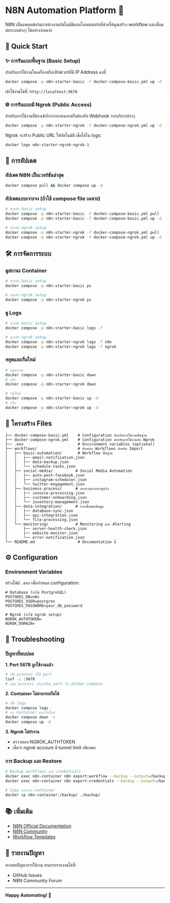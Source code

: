 # N8N Automation Platform 🤖

N8N เป็นแพลตฟอร์มการทำงงานอัตโนมัติแบบโอเพนซอร์สที่ช่วยให้คุณสร้าง workflow และเชื่อมต่อระบบต่างๆ ได้อย่างง่ายดาย

## 🚀 Quick Start

### ✨ การรันแบบพื้นฐาน (Basic Setup)

สำหรับการใช้งานในเครื่องหรือเซิร์ฟเวอร์ที่มี IP Address คงที่

```bash
docker compose -p n8n-starter-basic -f docker-compose-basic.yml up -d
```

เข้าใช้งานได้ที่: `http://localhost:5678`

### 🌐 การรันแบบมี Ngrok (Public Access)

สำหรับการใช้งานที่ต้องเข้าถึงจากภายนอกหรือต้องรับ Webhook จากบริการต่างๆ

```bash
docker compose -p n8n-starter-ngrok -f docker-compose-ngrok.yml up -d
```

Ngrok จะสร้าง Public URL ให้อัตโนมัติ เช็คได้ใน logs:
```bash
docker logs n8n-starter-ngrok-ngrok-1
```

## 🔄 การอัปเดต

### อัปเดต N8N เป็นเวอร์ชันล่าสุด

```bash
docker compose pull && docker compose up -d
```

### อัปเดตแบบเจาะจง (ถ้าใช้ compose file เฉพาะ)

```bash
# สำหรับ basic setup
docker compose -p n8n-starter-basic -f docker-compose-basic.yml pull
docker compose -p n8n-starter-basic -f docker-compose-basic.yml up -d

# สำหรับ ngrok setup
docker compose -p n8n-starter-ngrok -f docker-compose-ngrok.yml pull
docker compose -p n8n-starter-ngrok -f docker-compose-ngrok.yml up -d
```

## 🛠️ การจัดการระบบ

### ดูสถานะ Container

```bash
# สำหรับ basic setup
docker compose -p n8n-starter-basic ps

# สำหรับ ngrok setup
docker compose -p n8n-starter-ngrok ps
```

### ดู Logs

```bash
# สำหรับ basic setup
docker compose -p n8n-starter-basic logs -f

# สำหรับ ngrok setup
docker compose -p n8n-starter-ngrok logs -f n8n
docker compose -p n8n-starter-ngrok logs -f ngrok
```

### หยุดและเริ่มใหม่

```bash
# หยุดระบบ
docker compose -p n8n-starter-basic down
# หรือ
docker compose -p n8n-starter-ngrok down

# เริ่มใหม่
docker compose -p n8n-starter-basic up -d
# หรือ
docker compose -p n8n-starter-ngrok up -d
```

## 📁 โครงสร้าง Files

```
├── docker-compose-basic.yml    # Configuration สำหรับการใช้งานพื้นฐาน
├── docker-compose-ngrok.yml    # Configuration สำหรับการใช้งานกับ Ngrok
├── .env                        # Environment variables (optional)
├── workflows/                  # ตัวอย่าง Workflows สำหรับ Import
│   ├── basic-automation/       # Workflow พื้นฐาน
│   │   ├── email-notification.json
│   │   ├── data-backup.json
│   │   └── schedule-tasks.json
│   ├── social-media/          # Social Media Automation
│   │   ├── auto-post-facebook.json
│   │   ├── instagram-scheduler.json
│   │   └── twitter-engagement.json
│   ├── business-process/      # กระบวนการทางธุรกิจ
│   │   ├── invoice-processing.json
│   │   ├── customer-onboarding.json
│   │   └── inventory-management.json
│   ├── data-integration/      # การเชื่อมต่อข้อมูล
│   │   ├── database-sync.json
│   │   ├── api-integration.json
│   │   └── file-processing.json
│   └── monitoring/            # Monitoring และ Alerting
│       ├── server-health-check.json
│       ├── website-monitor.json
│       └── error-notification.json
└── README.md                   # Documentation นี้
```

## ⚙️ Configuration

### Environment Variables

สร้างไฟล์ `.env` เพื่อกำหนด configuration:

```env
# Database (ถ้าใช้ PostgreSQL)
POSTGRES_DB=n8n
POSTGRES_USER=postgres
POSTGRES_PASSWORD=your_db_password

# Ngrok (ถ้าใช้ ngrok setup)
NGROK_AUTHTOKEN=
NGROK_DOMAIN=
```

## 🔧 Troubleshooting

### ปัญหาที่พบบ่อย

**1. Port 5678 ถูกใช้งานแล้ว**
```bash
# เช็ค process ที่ใช้ port
lsof -i :5678
# หยุด process หรือเปลี่ยน port ใน docker-compose
```

**2. Container ไม่สามารถเริ่มได้**
```bash
# เช็ค logs
docker compose logs
# ลบ container และเริ่มใหม่
docker compose down -v
docker compose up -d
```

**3. Ngrok ไม่ทำงาน**
- ตรวจสอบ NGROK_AUTHTOKEN
- เช็คว่า ngrok account มี tunnel limit เพียงพอ

### การ Backup และ Restore

```bash
# Backup workflows และ credentials
docker exec n8n-container n8n export:workflow --backup --output=/backup/
docker exec n8n-container n8n export:credentials --backup --output=/backup/

# Copy ออกจาก container
docker cp n8n-container:/backup/ ./backup/
```

## 📚 เพิ่มเติม

- [N8N Official Documentation](https://docs.n8n.io/)
- [N8N Community](https://community.n8n.io/)
- [Workflow Templates](https://n8n.io/workflows/)

## 🐛 รายงานปัญหา

หากพบปัญหาการใช้งาน สามารถรายงานได้ที่:
- GitHub Issues
- N8N Community Forum

---

**Happy Automating! 🎉**